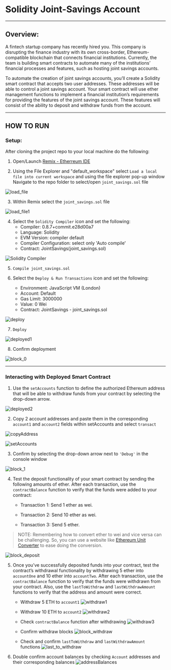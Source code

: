 # Solidity Joint-Savings Account

---
## Overview:
A fintech startup company has recently hired you. This company is disrupting the finance industry with its own cross-border, Ethereum-compatible blockchain that connects financial institutions. Currently, the team is building smart contracts to automate many of the institutions’ financial processes and features, such as hosting joint savings accounts.

To automate the creation of joint savings accounts, you’ll create a Solidity smart contract that accepts two user addresses. These addresses will be able to control a joint savings account. Your smart contract will use ether management functions to implement a financial institution’s requirements for providing the features of the joint savings account. These features will consist of the ability to deposit and withdraw funds from the account.

---
## HOW TO RUN
### Setup:
After cloning the project repo to your local machine do the following:

1. Open/Launch [Remix - Etherreum IDE](https://remix.ethereum.org/)

2. Using the File Explorer and "default_workspace" select `Load a local file into current workspace` and using the file explorer pop-up window Navigate to the repo folder to select/open `joint_savings.sol` file

![load_file](images/load_file.png)

3. Within Remix select the `joint_savings.sol` file

![load_file1](images/load_file1.png)

4. Select the `Solidity Compiler` icon and set the following:
    * Compiler: 0.8.7+commit.e28d00a7
    * Language: Solidity
    * EVM Version: compiler default
    * Compiler Configuration: select only 'Auto compile'
    * Contract: JointSavings(joint_savings.sol)

![Solidity Compiler](images/solidity_compiler.png)

5. `Compile joint_savings.sol`

6. Select the `Deploy & Run Transactions` icon and set the following:
    * Environment: JavaScript VM (London)
    * Account: Default
    * Gas Limit: 3000000
    * Value: 0 Wei
    * Contract: JointSavings - joint_savings.sol 

![deploy](images/deploy.png)

7. `Deploy`

![deployed1](images/deployed1.png)

8. Confirm deployment

![block_0](images/block_0.png)

---
### Interacting with Deployed Smart Contract
1. Use the `setAccounts` function to define the authorized Ethereum address that will be able to withdraw funds from your contract by selecting the drop-down arrow.

![deployed2](images/deployed2.png)

2. Copy 2 account addresses and paste them in the corresponding `account1` and `account2` fields within setAccounts and select `transact`

![copyAddress](images/deployed_copy_address.png)

![setAccounts](images/deployed_setAccounts.png)

3. Confirm by selecting the drop-down arrow next to `'Debug'` in the console window

![block_1](images/block_1.png)

4. Test the deposit functionality of your smart contract by sending the following amounts of ether. After each transaction, use the `contractBalance` function to verify that the funds were added to your contract:

    * Transaction 1: Send 1 ether as wei.

    * Transaction 2: Send 10 ether as wei.

    * Transaction 3: Send 5 ether.

>NOTE: Remembering how to convert ether to wei and vice versa can be challenging. So, you can use a website like [Ethereum Unit Converter](https://eth-converter.com/) to ease doing the conversion.

![block_deposit](images/block_deposit.png)

5. Once you’ve successfully deposited funds into your contract, test the contract’s withdrawal functionality by withdrawing 5 ether into `accountOne` and 10 ether into `accountTwo`. After each transaction, use the `contractBalance` function to verify that the funds were withdrawn from your contract. Also, use the `lastToWithdraw` and `lastWithdrawAmount` functions to verify that the address and amount were correct.

    * Withdraw 5 ETH to `account1`
    ![withdraw1](images/withdraw1.png)

    * Withdraw 10 ETH to `account2`
    ![withdraw2](images/withdraw2.png)

    * Check `contractBalance` function after withdrawing
    ![withdraw3](images/withdraw3.png)

    * Confirm withdraw blocks
    ![block_withdraw](images/block_withdraw.png)

    * Check and confirm `lastToWithdraw` and `lastWithdrawAmount` functions
    ![last_to_withdraw](images/last_to_withdraw.png)

6. Double confirm account balances by checking `Account` addresses and their corresponding balances
![addressBalances](images/addressBalances.png)